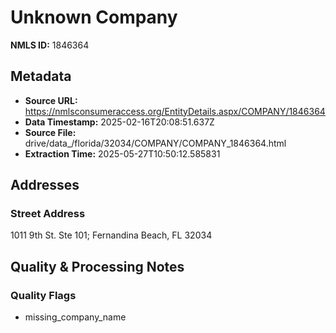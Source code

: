 # Unknown Company

**NMLS ID:** 1846364

## Metadata
- **Source URL:** https://nmlsconsumeraccess.org/EntityDetails.aspx/COMPANY/1846364
- **Data Timestamp:** 2025-02-16T20:08:51.637Z
- **Source File:** drive/data_/florida/32034/COMPANY/COMPANY_1846364.html
- **Extraction Time:** 2025-05-27T10:50:12.585831

## Addresses
### Street Address
1011 9th St. Ste 101; Fernandina Beach, FL 32034

## Quality & Processing Notes
### Quality Flags
- missing_company_name
